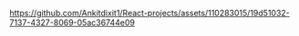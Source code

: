 
https://github.com/Ankitdixit1/React-projects/assets/110283015/19d51032-7137-4327-8069-05ac36744e09

